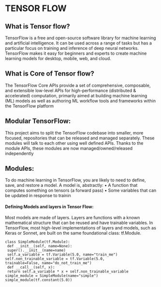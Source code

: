# TENSOR FLOW

## What is Tensor flow?

TensorFlow is a free and open-source software library for machine learning and 
artificial intelligence. It can be used across a range of tasks but has a particular focus 
on training and inference of deep neural networks. TensorFlow makes it easy for 
beginners and experts to create machine learning models for desktop, mobile, web, 
and cloud.

## What is Core of Tensor flow?

The TensorFlow Core APIs provide a set of comprehensive, composable, 
and extensible low-level APIs for high-performance (distributed & accelerated) 
computation, primarily aimed at building machine learning (ML) models as well as 
authoring ML workflow tools and frameworks within the TensorFlow platform


## Modular TensorFlow: 

This project aims to split the TensorFlow codebase into smaller, more focused, 
repositories that can be released and managed separately. These modules will talk 
to each other using well defined APIs. Thanks to the module APIs, these modules 
are now managed/owned/released independently

## Modules: 

To do machine learning in TensorFlow, you are likely to need to define, 
save, and restore a model.
A model is, abstractly:
• A function that computes something on tensors (a forward pass) 
• Some variables that can be updated in response to trainin

#### Defining Models and layers in Tensor Flow:

Most models are made of layers. Layers are functions with a known 
mathematical structure that can be reused and have trainable variables. In 
TensorFlow, most high-level implementations of layers and models, such as 
Keras or Sonnet, are built on the same foundational class: tf.Module.

```
class SimpleModule(tf.Module): 
 def __init__(self, name=None): 
 super().__init__(name=name) 
 self.a_variable = tf.Variable(5.0, name="train_me") 
self.non_trainable_variable = tf.Variable(5.0, 
trainable=False, name="do_not_train_me") 
 def __call__(self, x): 
 return self.a_variable * x + self.non_trainable_variable 
simple_module = SimpleModule(name="simple") 
simple_module(tf.constant(5.0))
```
